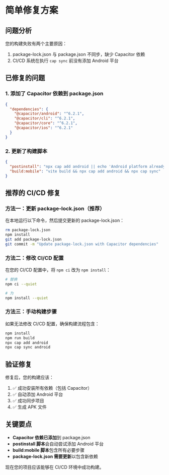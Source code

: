 # 简单修复方案

## 问题分析

您的构建失败有两个主要原因：
1. package-lock.json 与 package.json 不同步，缺少 Capacitor 依赖
2. CI/CD 系统在执行 `cap sync` 前没有添加 Android 平台

## 已修复的问题

### 1. 添加了 Capacitor 依赖到 package.json
```json
{
  "dependencies": {
    "@capacitor/android": "^6.2.1",
    "@capacitor/cli": "^6.2.1", 
    "@capacitor/core": "^6.2.1",
    "@capacitor/ios": "^6.2.1"
  }
}
```

### 2. 更新了构建脚本
```json
{
  "postinstall": "npx cap add android || echo 'Android platform already exists or will be added later'",
  "build:mobile": "vite build && npx cap add android && npx cap sync"
}
```

## 推荐的 CI/CD 修复

### 方法一：更新 package-lock.json（推荐）
在本地运行以下命令，然后提交更新的 package-lock.json：
```bash
rm package-lock.json
npm install
git add package-lock.json
git commit -m "Update package-lock.json with Capacitor dependencies"
```

### 方法二：修改 CI/CD 配置
在您的 CI/CD 配置中，将 `npm ci` 改为 `npm install`：
```bash
# 替换
npm ci --quiet

# 为
npm install --quiet
```

### 方法三：手动构建步骤
如果无法修改 CI/CD 配置，确保构建流程包含：
```bash
npm install
npm run build
npx cap add android
npx cap sync android
```

## 验证修复

修复后，您的构建应该：
1. ✅ 成功安装所有依赖（包括 Capacitor）
2. ✅ 自动添加 Android 平台
3. ✅ 成功同步项目
4. ✅ 生成 APK 文件

## 关键要点

- **Capacitor 依赖已添加**到 package.json
- **postinstall 脚本**会自动尝试添加 Android 平台
- **build:mobile 脚本**包含所有必要步骤
- **package-lock.json 需要更新**以包含新依赖

现在您的项目应该能够在 CI/CD 环境中成功构建。
